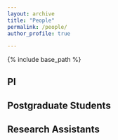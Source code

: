 ```yaml
---
layout: archive
title: "People"
permalink: /people/
author_profile: true

---
```


{% include base_path %}


PI 
------

Postgraduate Students
------

Research Assistants
------




